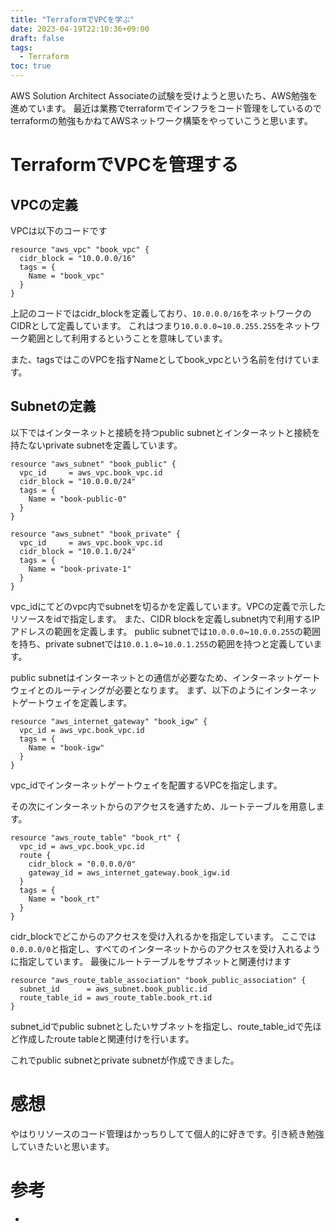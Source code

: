 ```yaml
---
title: "TerraformでVPCを学ぶ"
date: 2023-04-19T22:10:36+09:00
draft: false
tags:
  - Terraform
toc: true
---
```

AWS Solution Architect Associateの試験を受けようと思いたち、AWS勉強を進めています。
最近は業務でterraformでインフラをコード管理をしているのでterraformの勉強もかねてAWSネットワーク構築をやっていこうと思います。
<!--more-->
# TerraformでVPCを管理する
## VPCの定義
VPCは以下のコードです
```
resource "aws_vpc" "book_vpc" {
  cidr_block = "10.0.0.0/16"
  tags = {
    Name = "book_vpc"
  }
}
```
上記のコードではcidr_blockを定義しており、`10.0.0.0/16`をネットワークのCIDRとして定義しています。
これはつまり`10.0.0.0`~`10.0.255.255`をネットワーク範囲として利用するということを意味しています。

また、tagsではこのVPCを指すNameとしてbook_vpcという名前を付けています。
## Subnetの定義
以下ではインターネットと接続を持つpublic subnetとインターネットと接続を持たないprivate subnetを定義しています。
```
resource "aws_subnet" "book_public" {
  vpc_id     = aws_vpc.book_vpc.id
  cidr_block = "10.0.0.0/24"
  tags = {
    Name = "book-public-0"
  }
}
```
```
resource "aws_subnet" "book_private" {
  vpc_id     = aws_vpc.book_vpc.id
  cidr_block = "10.0.1.0/24"
  tags = {
    Name = "book-private-1"
  }
}
```
vpc_idにてどのvpc内でsubnetを切るかを定義しています。VPCの定義で示したリソースをidで指定します。
また、CIDR blockを定義しsubnet内で利用するIPアドレスの範囲を定義します。
public subnetでは`10.0.0.0`~`10.0.0.255`の範囲を持ち、private subnetでは`10.0.1.0`~`10.0.1.255`の範囲を持つと定義しています。

public subnetはインターネットとの通信が必要なため、インターネットゲートウェイとのルーティングが必要となります。
まず、以下のようにインターネットゲートウェイを定義します。
```
resource "aws_internet_gateway" "book_igw" {
  vpc_id = aws_vpc.book_vpc.id
  tags = {
    Name = "book-igw"
  }
}
```
vpc_idでインターネットゲートウェイを配置するVPCを指定します。

その次にインターネットからのアクセスを通すため、ルートテーブルを用意します。
```
resource "aws_route_table" "book_rt" {
  vpc_id = aws_vpc.book_vpc.id
  route {
    cidr_block = "0.0.0.0/0"
    gateway_id = aws_internet_gateway.book_igw.id
  }
  tags = {
    Name = "book_rt"
  }
}
```
cidr_blockでどこからのアクセスを受け入れるかを指定しています。
ここでは`0.0.0.0/0`と指定し、すべてのインターネットからのアクセスを受け入れるように指定しています。
最後にルートテーブルをサブネットと関連付けます
```
resource "aws_route_table_association" "book_public_association" {
  subnet_id      = aws_subnet.book_public.id
  route_table_id = aws_route_table.book_rt.id
}
```
subnet_idでpublic subnetとしたいサブネットを指定し、route_table_idで先ほど作成したroute tableと関連付けを行います。

これでpublic subnetとprivate subnetが作成できました。
# 感想
やはりリソースのコード管理はかっちりしてて個人的に好きです。引き続き勉強していきたいと思います。
# 参考
- 
